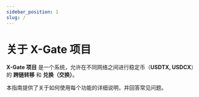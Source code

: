 ```yaml
---
sidebar_position: 1
slug: /
---
```


# 关于 X-Gate 项目

**X-Gate 项目** 是一个系统，允许在不同网络之间进行稳定币（**USDTX, USDCX**）的 **跨链转移** 和 **兑换（交换）**。

本指南提供了关于如何使用每个功能的详细说明，并回答常见问题。